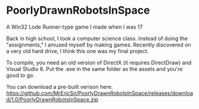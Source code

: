 # PoorlyDrawnRobotsInSpace

A Win32 Lode Runner-type game I made when I was 17

Back in high school, I took a computer science class.  Instead of doing the "assignments," I 
amused myself by making games.  Recently discovered on a very old hard drive, I think this one was my final project.

To compile, you need an old version of DirectX (it requires DirectDraw) and Visual Studio 6.  Put the .exe in the 
same folder as the assets and you're good to go.

You can download a pre-built verison here:
https://github.com/MrEricSir/PoorlyDrawnRobotsInSpace/releases/download/1.0/PoorlyDrawnRobotsInSpace.zip
